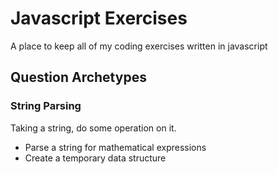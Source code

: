 # Javascript Exercises

A place to keep all of my coding exercises written in javascript


## Question Archetypes

### String Parsing

Taking a string, do some operation on it.
* Parse a string for mathematical expressions
* Create a temporary data structure
